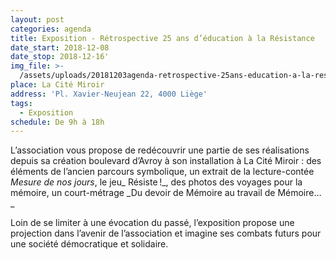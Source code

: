 ```yaml
---
layout: post
categories: agenda
title: Exposition - Rétrospective 25 ans d’éducation à la Résistance
date_start: 2018-12-08
date_stop: 2018-12-16'
img_file: >-
  /assets/uploads/20181203agenda-retrospective-25ans-education-a-la-resistance.jpg
place: La Cité Miroir
address: 'Pl. Xavier-Neujean 22, 4000 Liège'
tags:
  - Exposition
schedule: De 9h à 18h
---
```

L’association vous propose de redécouvrir une partie de ses réalisations depuis sa création boulevard d’Avroy à son installation à La Cité Miroir : des éléments de l’ancien parcours symbolique, un extrait de la lecture-contée _Mesure de nos jours_, le jeu_ Résiste !_, des photos des voyages pour la mémoire, un court-métrage _Du devoir de Mémoire au travail de Mémoire…
_



Loin de se limiter à une évocation du passé, l’exposition propose une projection dans l’avenir de l’association et imagine ses combats futurs pour une société démocratique et solidaire.
